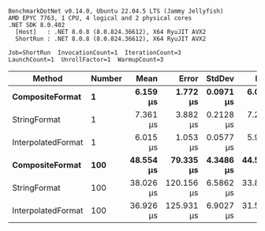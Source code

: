 ```

BenchmarkDotNet v0.14.0, Ubuntu 22.04.5 LTS (Jammy Jellyfish)
AMD EPYC 7763, 1 CPU, 4 logical and 2 physical cores
.NET SDK 8.0.402
  [Host]   : .NET 8.0.8 (8.0.824.36612), X64 RyuJIT AVX2
  ShortRun : .NET 8.0.8 (8.0.824.36612), X64 RyuJIT AVX2

Job=ShortRun  InvocationCount=1  IterationCount=3  
LaunchCount=1  UnrollFactor=1  WarmupCount=3  

```
| Method             | Number | Mean      | Error      | StdDev    | Min       | Max       | Allocated |
|------------------- |------- |----------:|-----------:|----------:|----------:|----------:|----------:|
| **CompositeFormat**    | **1**      |  **6.159 μs** |   **1.772 μs** | **0.0971 μs** |  **6.052 μs** |  **6.242 μs** |     **872 B** |
| StringFormat       | 1      |  7.361 μs |   3.882 μs | 0.2128 μs |  7.214 μs |  7.605 μs |     896 B |
| InterpolatedFormat | 1      |  6.015 μs |   1.053 μs | 0.0577 μs |  5.982 μs |  6.082 μs |     872 B |
| **CompositeFormat**    | **100**    | **48.554 μs** |  **79.335 μs** | **4.3486 μs** | **44.503 μs** | **53.149 μs** |   **14336 B** |
| StringFormat       | 100    | 38.026 μs | 120.156 μs | 6.5862 μs | 33.868 μs | 45.620 μs |   16736 B |
| InterpolatedFormat | 100    | 36.926 μs | 125.931 μs | 6.9027 μs | 31.529 μs | 44.704 μs |   14336 B |
